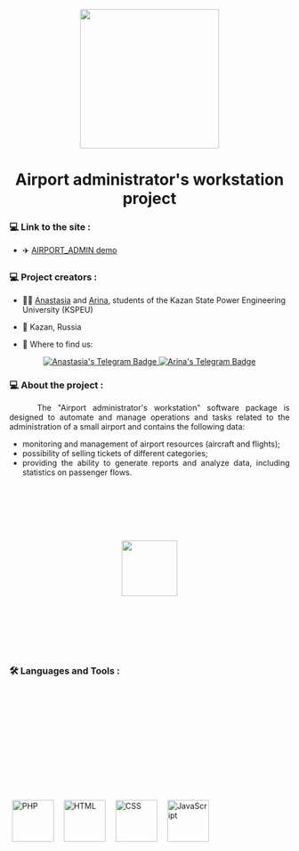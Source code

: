 <!--- Картинка заглавная -->
<div id="header" align="center">
  <img src="https://i.postimg.cc/qRc6zbJj/airplane-plane.gif" width="250"/>
</div>

<!--- Название проекта -->
<div id="header" align="center">
  <h1> Airport administrator's workstation project</h1>
</div>

<!--- Ссылка на сайт: -->
### :computer: Link to the site :

- :airplane: <a href="http://airport.lovestoblog.com/" title="AIRPORT_ADMIN demo">AIRPORT_ADMIN demo</a>

<!--- Создатели проекта -->
### :computer: Project creators :

- :woman_technologist: <a href="https://github.com/space13pirate" title="space13pirate">Anastasia</a> and <a href="https://github.com/Arriannaa" title="Arriannaa">Arina</a>, students of the Kazan State Power Engineering University (KSPEU)

- :round_pushpin: Kazan, Russia

- :mag_right: Where to find us:
<div id="badges" align="center">
  <a href="https://t.me/space13pirate">
    <img src="https://img.shields.io/badge/Anastasia%20in%20Telegram-27A3E2?style=for-the-badge&logo=Telegram&logoColor=White" alt="Anastasia's Telegram Badge"/>
  </a>
  <a href="https://t.me/Arrriannaa">
    <img src="https://img.shields.io/badge/Arina%20in%20Telegram-27A3E2?style=for-the-badge&logo=Telegram&logoColor=White" alt="Arina's Telegram Badge"/>
  </a>
</div>

<!--- Описание проекта -->
### :computer: About the project :

<div id="info" align="justify">
  <p style = "text-indent: 50px;">
  The "Airport administrator's workstation" software package is designed to automate and manage operations and tasks related to the administration of a small airport and contains the following data:
   
   - monitoring and management of airport resources (aircraft and flights);
   - possibility of selling tickets of different categories;
   - providing the ability to generate reports and analyze data, including statistics on passenger flows.
  </p>
</div>

<!--- Гифка -->
<div id="gif" align="center">
  <img src="https://media.giphy.com/media/v1.Y2lkPTc5MGI3NjExdmF5anFkNWRxaWRueDZ3OTdzbDgwMnMyamNzbW41eTI3NHFsdXJqbCZlcD12MV9pbnRlcm5hbF9naWZfYnlfaWQmY3Q9cw/E4ISn3QdfIEeGJ9IrK/giphy.gif" height = "100" vspace = "100"/>
</div>

<!--- Языки и инструменты -->
### :hammer_and_wrench: Languages and Tools :

<div id="devicon">
  <img src="https://svgshare.com/i/xwp.svg" title="PHP" alt="PHP" width="75" height="75" hspace="5" vspace = "200"/>&nbsp;
  <img src="https://svgshare.com/i/xwB.svg" title="HTML" alt="HTML" width="75" height="75" hspace="5" vspace = "200"/>&nbsp;
  <img src="https://svgshare.com/i/xy4.svg" title="CSS" alt="CSS" width="75" height="75" hspace="5" vspace = "200"/>&nbsp;
  <img src="https://svgshare.com/i/xyD.svg" title="JavaScript" alt="JavaScript" width="75" height="75" hspace="5" vspace = "200"/>&nbsp;
</div>
